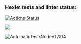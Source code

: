 ### Hexlet tests and linter status:
[![Actions Status](https://github.com/marivanno/frontend-project-lvl2/workflows/hexlet-check/badge.svg)](https://github.com/marivanno/frontend-project-lvl2/actions)

<a href="https://codeclimate.com/github/marivanno/frontend-project-lvl2/maintainability"><img src="https://api.codeclimate.com/v1/badges/989071748e604acd8403/maintainability" /></a>

![AutomaticTestsNodeV12&14](https://github.com/marivanno/frontend-project-lvl2/workflows/AutomaticTestsNodeV12&14/badge.svg)